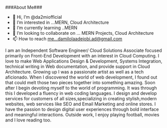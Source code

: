###About Me###
- 👋 Hi, I’m @da2miofficial
- 👀 I’m interested in ...MERN, Cloud Architecture
- 🌱 I’m currently learning ..MERN 
- 💞️ I’m looking to collaborate on ... MERN Projects, Cloud Architecture
- 📫 How to reach me...damilolaadejobi.ad@gmail.com

I am an Independent Software Engineer/ Cloud Solutions Associate focused primarily on Front-End Development with an interest in Cloud Computing. 
I love to make Web Applications Design & Development, Systems Integration, technical writing in Web documentation, and provide support in Cloud Architecture.
Growing up I was a passionate artist as well as a tech aficionado. When I discovered the world of web development, I found out that could melt those two pieces together into something amazing. Soon after I begin devoting myself to the world of programming. It was through this I developed a fluency in web coding languages.
    I design and develop services for customers of all sizes,specializing in creating stylish,modern websites, web services like SEO and Email Marketing and online stores.
   I have the passion to design digital user experiences through bold interface and meaningful interactions.
    Outside work, I enjoy playing football,  movies and I love reading too.








<!---
da2miofficial/da2miofficial is a ✨ special ✨ repository because its `README.md` (this file) appears on your GitHub profile.
You can click the Preview link to take a look at your changes.
--->
